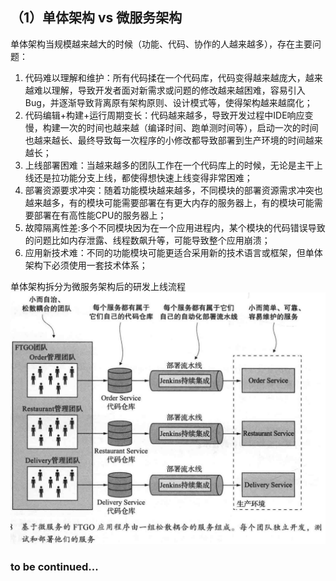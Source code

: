 ## **（1）单体架构 vs 微服务架构**

单体架构当规模越来越大的时候（功能、代码、协作的人越来越多），存在主要问题：

1) 代码难以理解和维护：所有代码揉在一个代码库，代码变得越来越庞大，越来越难以理解，导致开发者面对新需求或问题的修改越来越困难，容易引入Bug，并逐渐导致背离原有架构原则、设计模式等，使得架构越来越腐化；
2) 代码编辑+构建+运行周期变长：代码越来越多，导致开发过程中IDE响应变慢，构建一次的时间也越来越（编译时间、跑单测时间等），启动一次的时间也越来越长、最终导致每一次程序的小修改都导致部署到生产环境的时间越来越长；
3) 上线部署困难：当越来越多的团队工作在一个代码库上的时候，无论是主干上线还是拉功能分支上线，都使得想快速上线变得非常困难；
4) 部署资源要求冲突：随着功能模块越来越多，不同模块的部署资源需求冲突也越来越多，有的模块可能需要部署在有更大内存的服务器上，有的模块可能需要部署在有高性能CPU的服务器上；
5) 故障隔离性差:多个不同模块因为在一个应用进程内，某个模块的代码错误导致的问题比如内存泄露、线程数飙升等，可能导致整个应用崩溃；
6) 应用新技术难：不同的功能模块可能更适合采用新的技术语言或框架，但单体架构下必须使用一套技术体系；

单体架构拆分为微服务架构后的研发上线流程\
![single-to-microservice-deploy](https://github.com/xiaoyuge/Tech-Notes/blob/main/%E6%9E%B6%E6%9E%84%E8%AE%BE%E8%AE%A1/resources/single-to-microservice-deploy.png)

### **to be continued...**
